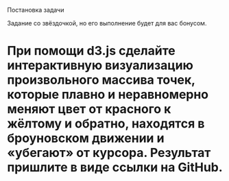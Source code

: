 Постановка задачи

Задание со звёздочкой, но его выполнение будет для вас бонусом.

При помощи d3.js сделайте интерактивную визуализацию произвольного массива точек, которые плавно и неравномерно меняют цвет от красного к жёлтому и обратно, находятся в броуновском движении и «убегают» от курсора. Результат пришлите в виде ссылки на GitHub.
==
